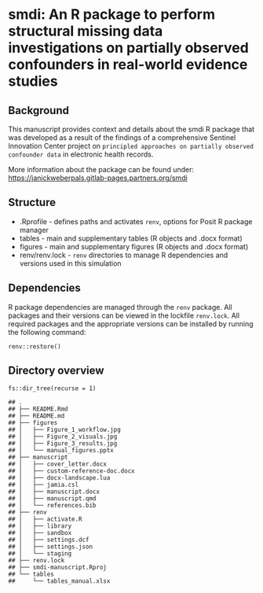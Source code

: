 # smdi: An R package to perform structural missing data investigations on partially observed confounders in real-world evidence studies

## Background

This manuscript provides context and details about the smdi R package
that was developed as a result of the findings of a comprehensive
Sentinel Innovation Center project on
`principled approaches on partially observed confounder data` in
electronic health records.

More information about the package can be found under:
<https://janickweberpals.gitlab-pages.partners.org/smdi>

## Structure

-   .Rprofile - defines paths and activates `renv`, options for Posit R
    package manager
-   tables - main and supplementary tables (R objects and .docx format)
-   figures - main and supplementary figures (R objects and .docx
    format)
-   renv/renv.lock - `renv` directories to manage R dependencies and
    versions used in this simulation

## Dependencies

R package dependencies are managed through the `renv` package. All
packages and their versions can be viewed in the lockfile `renv.lock`.
All required packages and the appropriate versions can be installed by
running the following command:

    renv::restore()

## Directory overview

    fs::dir_tree(recurse = 1)

    ## .
    ## ├── README.Rmd
    ## ├── README.md
    ## ├── figures
    ## │   ├── Figure_1_workflow.jpg
    ## │   ├── Figure_2_visuals.jpg
    ## │   ├── Figure_3_results.jpg
    ## │   └── manual_figures.pptx
    ## ├── manuscript
    ## │   ├── cover_letter.docx
    ## │   ├── custom-reference-doc.docx
    ## │   ├── docx-landscape.lua
    ## │   ├── jamia.csl
    ## │   ├── manuscript.docx
    ## │   ├── manuscript.qmd
    ## │   └── references.bib
    ## ├── renv
    ## │   ├── activate.R
    ## │   ├── library
    ## │   ├── sandbox
    ## │   ├── settings.dcf
    ## │   ├── settings.json
    ## │   └── staging
    ## ├── renv.lock
    ## ├── smdi-manuscript.Rproj
    ## └── tables
    ##     └── tables_manual.xlsx
